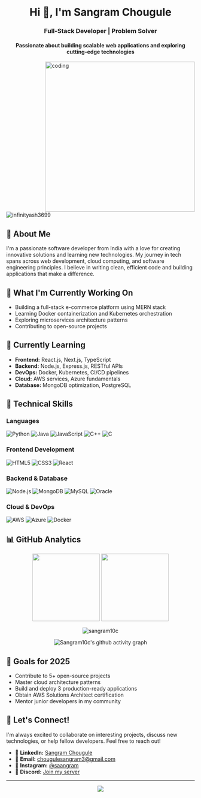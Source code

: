 <h1 align="center">Hi 👋, I'm Sangram Chougule </h1>
<h3 align="center">Full-Stack Developer | Problem Solver</h3>
<h4 align="center">Passionate about building scalable web applications and exploring cutting-edge technologies</h4>

<img align="right" alt="coding" width="400px" src="https://user-images.githubusercontent.com/55389276/140866485-8fb1c876-9a8f-4d6a-98dc-08c4981eaf70.gif">

<p align="left"> <img src="https://komarev.com/ghpvc/?username=infinityash3699&label=Profile%20views&color=0e75b6&style=flat" alt="infinityash3699" /> </p>

## 🚀 About Me

I'm a passionate software developer from India with a love for creating innovative solutions and learning new technologies. My journey in tech spans across web development, cloud computing, and software engineering principles. I believe in writing clean, efficient code and building applications that make a difference.

## 🔭 What I'm Currently Working On
- Building a full-stack e-commerce platform using MERN stack
- Learning Docker containerization and Kubernetes orchestration
- Exploring microservices architecture patterns
- Contributing to open-source projects

## 🌱 Currently Learning
- **Frontend:** React.js, Next.js, TypeScript
- **Backend:** Node.js, Express.js, RESTful APIs
- **DevOps:** Docker, Kubernetes, CI/CD pipelines
- **Cloud:** AWS services, Azure fundamentals
- **Database:** MongoDB optimization, PostgreSQL
  
## 💼 Technical Skills

### Languages
![Python](https://img.shields.io/badge/-Python-3776AB?style=flat-square&logo=python&logoColor=white)
![Java](https://img.shields.io/badge/-Java-007396?style=flat-square&logo=java&logoColor=white)
![JavaScript](https://img.shields.io/badge/-JavaScript-F7DF1E?style=flat-square&logo=javascript&logoColor=black)
![C++](https://img.shields.io/badge/-C++-00599C?style=flat-square&logo=cplusplus&logoColor=white)
![C](https://img.shields.io/badge/-C-A8B9CC?style=flat-square&logo=c&logoColor=black)

### Frontend Development
![HTML5](https://img.shields.io/badge/-HTML5-E34F26?style=flat-square&logo=html5&logoColor=white)
![CSS3](https://img.shields.io/badge/-CSS3-1572B6?style=flat-square&logo=css3&logoColor=white)
![React](https://img.shields.io/badge/-React-61DAFB?style=flat-square&logo=react&logoColor=black)

### Backend & Database
![Node.js](https://img.shields.io/badge/-Node.js-339933?style=flat-square&logo=nodedotjs&logoColor=white)
![MongoDB](https://img.shields.io/badge/-MongoDB-47A248?style=flat-square&logo=mongodb&logoColor=white)
![MySQL](https://img.shields.io/badge/-MySQL-4479A1?style=flat-square&logo=mysql&logoColor=white)
![Oracle](https://img.shields.io/badge/-Oracle-F80000?style=flat-square&logo=oracle&logoColor=white)

### Cloud & DevOps
![AWS](https://img.shields.io/badge/-AWS-232F3E?style=flat-square&logo=amazonaws&logoColor=white)
![Azure](https://img.shields.io/badge/-Azure-0078D4?style=flat-square&logo=microsoftazure&logoColor=white)
![Docker](https://img.shields.io/badge/-Docker-2496ED?style=flat-square&logo=docker&logoColor=white)



## 📊 GitHub Analytics

<p align="center">
  <img height="180em" src="https://github-readme-stats.vercel.app/api?username=Sangram10c&show_icons=true&theme=tokyonight&include_all_commits=true&count_private=true"/>
  <img height="180em" src="https://github-readme-stats.vercel.app/api/top-langs/?username=Sangram10c&layout=compact&langs_count=8&theme=tokyonight"/>
</p>

<p align="center">
  <img src="https://github-readme-streak-stats.herokuapp.com?user=Sangram10c&theme=tokyonight" alt="sangram10c" />
 
</p>


<p align="center">
  <img src="https://github-readme-activity-graph.vercel.app/graph?username=Sangram10c&theme=tokyo-night&hide_border=true" alt="Sangram10c's github activity graph"/>
</p>

## 🎯 Goals for 2025
- Contribute to 5+ open-source projects
- Master cloud architecture patterns
- Build and deploy 3 production-ready applications
- Obtain AWS Solutions Architect certification
- Mentor junior developers in my community

## 💬 Let's Connect!

I'm always excited to collaborate on interesting projects, discuss new technologies, or help fellow developers. Feel free to reach out!

- 💼 **LinkedIn:** [Sangram Chougule ](https://www.linkedin.com/in/sangram-chougule-676143262/)
- 📧 **Email:** chougulesangram3@gmail.com 
- 📱 **Instagram:** [@saangram](https://www.instagram.com/invites/contact/?i=1ix8qgyhq97sw&utm_content=3we4i7e)
- 💬 **Discord:** [Join my server](https://discord.gg/XqtGPJWC)
  



---

<p align="center">
  <img src="https://capsule-render.vercel.app/api?type=waving&color=gradient&height=100&section=footer"/>
</p>

